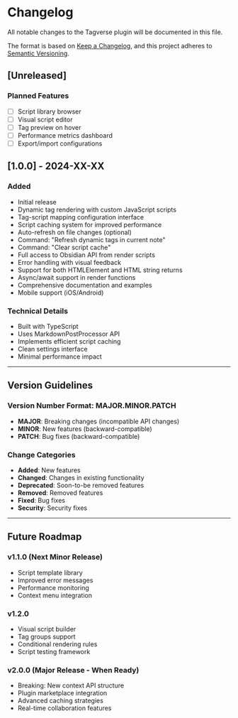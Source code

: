 # Changelog

All notable changes to the Tagverse plugin will be documented in this file.

The format is based on [Keep a Changelog](https://keepachangelog.com/en/1.0.0/),
and this project adheres to [Semantic Versioning](https://semver.org/spec/v2.0.0.html).

## [Unreleased]

### Planned Features
- [ ] Script library browser
- [ ] Visual script editor
- [ ] Tag preview on hover
- [ ] Performance metrics dashboard
- [ ] Export/import configurations

## [1.0.0] - 2024-XX-XX

### Added
- Initial release
- Dynamic tag rendering with custom JavaScript scripts
- Tag-script mapping configuration interface
- Script caching system for improved performance
- Auto-refresh on file changes (optional)
- Command: "Refresh dynamic tags in current note"
- Command: "Clear script cache"
- Full access to Obsidian API from render scripts
- Error handling with visual feedback
- Support for both HTMLElement and HTML string returns
- Async/await support in render functions
- Comprehensive documentation and examples
- Mobile support (iOS/Android)

### Technical Details
- Built with TypeScript
- Uses MarkdownPostProcessor API
- Implements efficient script caching
- Clean settings interface
- Minimal performance impact

---

## Version Guidelines

### Version Number Format: MAJOR.MINOR.PATCH

- **MAJOR**: Breaking changes (incompatible API changes)
- **MINOR**: New features (backward-compatible)
- **PATCH**: Bug fixes (backward-compatible)

### Change Categories

- **Added**: New features
- **Changed**: Changes in existing functionality
- **Deprecated**: Soon-to-be removed features
- **Removed**: Removed features
- **Fixed**: Bug fixes
- **Security**: Security fixes

---

## Future Roadmap

### v1.1.0 (Next Minor Release)
- Script template library
- Improved error messages
- Performance monitoring
- Context menu integration

### v1.2.0
- Visual script builder
- Tag groups support
- Conditional rendering rules
- Script testing framework

### v2.0.0 (Major Release - When Ready)
- Breaking: New context API structure
- Plugin marketplace integration
- Advanced caching strategies
- Real-time collaboration features
